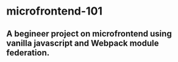 # microfrontend-101

## A begineer project on microfrontend using vanilla javascript and Webpack module federation.
